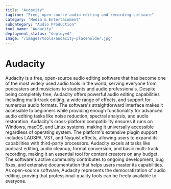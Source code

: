 ```yaml
---
title: "Audacity"
tagline: "Free, open-source audio editing and recording software"
category: "Media & Entertainment"
subcategory: "Audio Production"
tool_name: "Audacity"
deployment_status: "deployed"
image: "/images/tools/audacity-placeholder.jpg"
---
```


# Audacity

Audacity is a free, open-source audio editing software that has become one of the most widely used audio tools in the world, serving everyone from podcasters and musicians to students and audio professionals. Despite being completely free, Audacity offers powerful audio editing capabilities including multi-track editing, a wide range of effects, and support for numerous audio formats. The software's straightforward interface makes it accessible to beginners while providing enough functionality for advanced audio editing tasks like noise reduction, spectral analysis, and audio restoration. Audacity's cross-platform compatibility ensures it runs on Windows, macOS, and Linux systems, making it universally accessible regardless of operating system. The platform's extensive plugin support includes LADSPA, VST, and Nyquist effects, allowing users to expand its capabilities with third-party processors. Audacity excels at tasks like podcast editing, audio cleanup, format conversion, and basic multi-track recording, making it an essential tool for content creators on any budget. The software's active community contributes to ongoing development, bug fixes, and extensive documentation that helps users master its capabilities. As open-source software, Audacity represents the democratization of audio editing, proving that professional-quality tools can be freely available to everyone.

